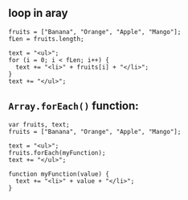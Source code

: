 ## loop in aray
``` var fruits, text, fLen, i;
fruits = ["Banana", "Orange", "Apple", "Mango"];
fLen = fruits.length;

text = "<ul>";
for (i = 0; i < fLen; i++) {
  text += "<li>" + fruits[i] + "</li>";
}
text += "</ul>";
```

## `Array.forEach()` function:
```
var fruits, text;
fruits = ["Banana", "Orange", "Apple", "Mango"];

text = "<ul>";
fruits.forEach(myFunction);
text += "</ul>";

function myFunction(value) {
  text += "<li>" + value + "</li>";
}
```
